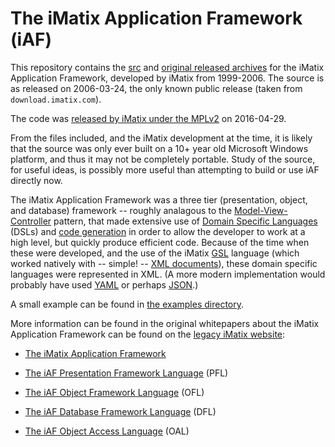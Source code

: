 # The iMatix Application Framework (iAF)

This repository contains the [src](src/) and [original released 
archives](pub/) for the iMatix Application Framework, developed
by iMatix from 1999-2006.  The source is as released on 2006-03-24,
the only known public release (taken from `download.imatix.com`).

The code was [released by iMatix under the 
MPLv2](https://github.com/imatix-legacy/license) on 2016-04-29.

From the files included, and the iMatix development at the time,
it is likely that the source was only ever built on a 10+ year old
Microsoft Windows platform, and thus it may not be completely
portable.  Study of the source, for useful ideas, is possibly more
useful than attempting to build or use iAF directly now.

The iMatix Application Framework was a three tier (presentation,
object, and database) framework -- roughly analagous to the
[Model-View-Controller](https://en.wikipedia.org/wiki/Model%E2%80%93view%E2%80%93controller)
pattern, that made extensive use of [Domain Specific
Languages](https://en.wikipedia.org/wiki/Domain-specific_language) (DSLs)
and [code generation](https://en.wikipedia.org/wiki/Automatic_programming)
in order to allow the developer to work at a high level, but quickly
produce efficient code.  Because of the time when these were
developed, and the use of the iMatix
[GSL](https://github.com/imatix-legacy/gslgen) language (which
worked natively with -- simple! -- [XML
documents](https://en.wikipedia.org/wiki/XML)), these domain specific
languages were represented in XML.  (A more modern implementation
would probably have used [YAML](https://en.wikipedia.org/wiki/YAML) or
perhaps [JSON](https://en.wikipedia.org/wiki/JSON).)

A small example can be found in [the examples directory](examples/skeleton/).

More information can be found in the original whitepapers about the
iMatix Application Framework can be found on the [legacy iMatix
website](http://imatix-legacy.github.io/):

*   [The iMatix Application Framework](http://imatix-legacy.github.io/twp/iaf.pdf)

*   [The iAF Presentation Framework Language](http://imatix-legacy.github.io/twp/iafpfl.pdf) (PFL)

*   [The iAF Object Framework Language](http://imatix-legacy.github.io/twp/iafofl.pdf) (OFL)

*   [The iAF Database Framework Language](http://imatix-legacy.github.io/twp/iafdfl.pdf) (DFL)

*   [The iAF Object Access Language](http://imatix-legacy.github.io/twp/iafoal.pdf) (OAL)
